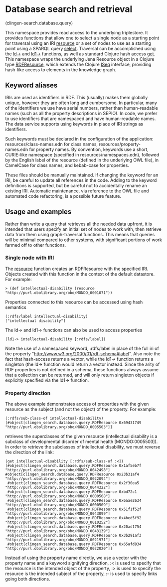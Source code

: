 # Database search and retrieval
(clingen-search.database.query)

This namespace provides read access to the underlying triplestore. It provides functions that allow one to select a single node as a starting point for traversal using an IRI [resource](#) or a set of nodes to use as a starting point using a SPARQL query [select](#). Traversal can be accomplished using the [ld->](#) and [ld1->](#) functions, as well as standard Clojure hash access [get](#). This namespace wraps the underlying Jena Resource object in a Clojure type [RDFResource](#), which extends the Clojure [ISeq](#) interface, providing hash-like access to elements in the knowledge graph.

## Keyword aliases

IRIs are used as identifiers in RDF. This (usually) makes them globally unique, however they are often long and cumbersome. In particular, many of the identifiers we use have serial numbers, rather than human-readable names (such as all the property descriptions in SEPIO). In code, we prefer to use identifiers that are namespaced and have human-readable names. The data service supports using keywords in place of IRI strings as identifiers.

Such keywords must be declared in the configuration of the application:  resources/class-names.edn for class names, resources/property-names.edn for property names. By convention, keywords use a short, CURIE-like namespace (specified in resources/namespaces.edn), followed by the English label of the resource (defined in the underlying OWL file), in CamelCase for class names, and kebab-case for properties.

These files should be manually maintained. If changing the keyword for an IRI, be careful to update all references in the code. Adding to the keyword definitions is supported, but be careful not to accidentally rename an existing IRI. Automatic maintenance, via reference to the OWL file and automated code refactoring, is a possible future feature.

## Usage and examples

Rather than write a query that retrieves all the needed data upfront, it is intended that users specify an initial set of nodes to work with, then retrieve data from them using graph-traversal functions. This means that queries will be minimal compared to other systems, with significant portions of work farmed off to other functions.

### Single node with IRI

The [resource](#) function creates an RDFResource with the specified IRI. Objects created with this function in the context of the default datastore. For example:

    > (def intellectual-disability (resource "http://purl.obolibrary.org/obo/MONDO_0001071"))
    
Properties connected to this resource can be accessed using hash semantics

    (:rdfs/label intellectual-disability)
    ["intellectual disability"]
    
The ld-> and ld1-> functions can also be used to access properties

    (ld1-> intellectual-disability [:rdfs/label])
    
Note the use of a namespaced keyword, :rdfs/label in place of the full iri of the property "http://www.w3.org/2000/01/rdf-schema#label". Also note the fact that hash-access returns a vector, while the ld1-> function returns a singleton (the ld-> function would return a vector instead. Since the arity of RDF properties is not defined in a schema, these functions always assume that a collection can be returned, and will only return singleton objects if explicitly specified via the ld1-> function.

### Property direction

The above example demonstrates access of properties with the given resource as the subject (and not the object) of the property. For example:

    (:rdfs/sub-class-of intellectual-disability)
    [#object[clingen_search.database.query.RDFResource 0x69431749 "http://purl.obolibrary.org/obo/MONDO_0005503"]]
    
retrieves the superclasses of the given resource (intellectual disability is a subclass of developmental disorder of mental health [MONDO:0005503]). In order to retrieve the subclasses of intellectual disability, we must reverse the direction of the link:

    (get intellectual-disability [:rdfs/sub-class-of :<])
    [#object[clingen_search.database.query.RDFResource 0x1af5eb7f "http://purl.obolibrary.org/obo/MONDO_0042498"]
    #object[clingen_search.database.query.RDFResource 0x23b31af4 "http://purl.obolibrary.org/obo/MONDO_0022094"]
     #object[clingen_search.database.query.RDFResource 0x2f30ea5 "http://purl.obolibrary.org/obo/MONDO_0044322"]
     #object[clingen_search.database.query.RDFResource 0xbd72c1 "http://purl.obolibrary.org/obo/MONDO_0000508"]
     #object[clingen_search.database.query.RDFResource 0x6aae2634 "http://purl.obolibrary.org/obo/MONDO_0000509"]
     #object[clingen_search.database.query.RDFResource 0x51f1f52f "http://purl.obolibrary.org/obo/MONDO_0043099"]
     #object[clingen_search.database.query.RDFResource 0x4bed5f92 "http://purl.obolibrary.org/obo/MONDO_0010252"]
     #object[clingen_search.database.query.RDFResource 0x20ad1754 "http://purl.obolibrary.org/obo/MONDO_0043139"]
     #object[clingen_search.database.query.RDFResource 0x3b291af3 "http://purl.obolibrary.org/obo/MONDO_0021971"]
     #object[clingen_search.database.query.RDFResource 0x65afd834 "http://purl.obolibrary.org/obo/MONDO_0022020"]]
    
Instead of using the property name directly, we use a vector with the property name and a keyword signifying direction, :< is used to specify that the resource is the intended object of the property, :> is used to specify the resource is the intended subject of the property, :- is used to specify links going both directions.


